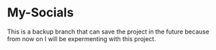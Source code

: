 # My-Socials

This is a backup branch that can save the project in the future because from now on I will be expermenting with this project.
